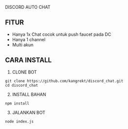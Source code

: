 DISCORD AUTO CHAT

## FITUR
- Hanya 1x Chat cocok untuk push faucet pada DC
- Hanya 1 channel
- Multi akun

## CARA INSTALL
1. CLONE BOT
```
git clone https://github.com/kangrekt/discord_chat.git
cd discord_chat
```
2. INSTALL BAHAN
```
npm install
```
3. JALANKAN BOT
```
node index.js
```
